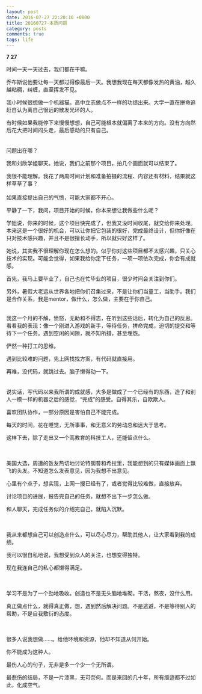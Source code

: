 ```yaml
---
layout: post
date: 2016-07-27 22:20:10 +0800
title: 20160727-本质问题
category: posts
comments: true
tags: life
---
```


<strong>7 27</strong>

时间一天一天过去，我们都在干嘛。

乔布斯说他要让每一天都过得像最后一天。我想我现在每天都像发热的黄油，越久越粘稠，纠缠，直至挥发不见。

我小时候很想做一个机器猫。高中立志做点不一样的功绩出来。大学一直在拼命追赶自认为离自己很远的散发光环的人。

有时候如果我能停下来慢慢想想，自己可能根本就偏离了本来的方向。没有方向然后花大把时间闷头走，最后感动的只有自己。
<br/>
<br/>
<br/>
问题出在哪？

我和刘欣学姐聊天。她说，我们之前那个项目，拍几个画面就可以结束了。

我很不能理解。我花了两周时间计划和准备拍摄的流程、内容还有材料，结果就这样草草了事？
<br/>
<br/>
如果直接提出自己的气愤，可能大家都不开心。

平静了一下，我问，项目开始的时候，你本来想让我做些什么呢？

学姐说，你来的时候，这个项目快完成了，但我又没时间收尾，就交给你来处理。本来这是一个很好的机会，可以让你把它包装的很好，完成最终设计，但你好像在只对技术感兴趣，并且不是很擅长动手，所以就只好这样了。

她说，其实我不很理解你现在怎么想的。似乎你对这些项目都不太感兴趣，只关心技术的实现。可能会觉得，如果我给你定下任务，一项一项依次完成，你会有成就感。

首先，我马上要毕业了，自己也在忙毕业的项目，很少时间会关注到你们。

另外，暑假大老远从世界各地把你们召集过来，不是让你们当童工，当助手。我们是合作关系，我是mentor，做什么，怎么做，主要在于你自己。
<br/>
<br/>

我这一个月的不解，愤怒，无助和不得志，在听到这些话后，转化为自己的反思。看看我的表现：像一个刚进入游戏的新手，等待任务，拼命完成，迫切的提交和等待下一个任务。遇到空闲的间隙，就不知所措，甚至埋怨。

俨然一种打工的思维。

遇到比较难的问题，先上网找找方案，有代码就直接用。

再难，没代码，就跳过去。脑子懒得动一下。
<br/>
<br/>
<br/>
说实话，写代码以来我所谓的成就感，大多是做成了一个已经有的东西，造了和别人一模一样的机器之后的感觉，“完成”的感受。自得其乐，自欺欺人。

喜欢团队协作，一部分原因是害怕自己不能完成。

每天的时间，花在睡觉，无所事事，和无意义的劳动总和远大于思考。

这样下去，除了走出又一个高教育的科技工人，还能留点什么。
<br/>
<br/>
<br/>

美国大选，周遭的饭友热切地讨论特朗普和希拉里，我能想到的只有媒体画面上飘飞的头发。不知道怎么发表意见，因为我想不出意见。

心里有个点子，想实现，上网一搜已经有了，或者觉得比较难做，直接放弃。

讨论项目的进展，报告完自己的任务，就想不出下一步怎么做。

和人聊天，完成任务似的介绍完自己，就陷入沉默。
<br/>
<br/>
<br/>

我从来都想自己可以创造点什么，可以尽心尽力，帮助其他人，让大家看到我的成绩。

我可以很自私地说，我想受到众人的关注，也想变得独特。

现在我连自己的私心都懒得满足。
<br/>
<br/>
<br/>

学习不是为了一个劲地吸收。创造也不是无头脑地堆砌。干活，熬夜，没什么用。

真正做点什么，就得真正做，想，遇到然后解决问题。不是逃避，不是等待别人的帮助，不是自我敷衍的态度。
<br/>
<br/>
<br/>

很多人说我想做……。给他环境和资源，他却不知道从何开始。

你不能成为这种人。

最伤人心的句子，无非是多一个少一个无所谓。

最悲伤的结局，不是一片漆黑，无可奈何。而是来回的几十年，所有痕迹都不过如此，化成空气。